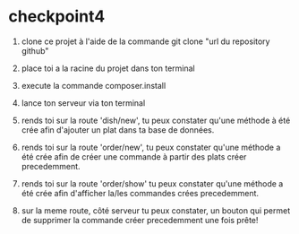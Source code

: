 # checkpoint4

1) clone ce projet à l'aide de la commande git clone "url du repository github"

2) place toi a la racine du projet dans ton terminal

3) execute la commande composer.install

4) lance ton serveur via ton terminal

5) rends toi sur la route 'dish/new', tu peux constater qu'une méthode à été crée afin d'ajouter un plat dans ta base de données.

6) rends toi sur la route 'order/new', tu peux constater qu'une méthode a été crée afin de créer une commande à partir des plats créer precedemment.

7) rends toi sur la route 'order/show' tu peux constater qu'une méthode a été crée afin d'afficher la/les commandes crées precedemment.

8) sur la meme route, côté serveur tu peux constater, un bouton qui permet de supprimer la commande créer precedemment une fois prête!
